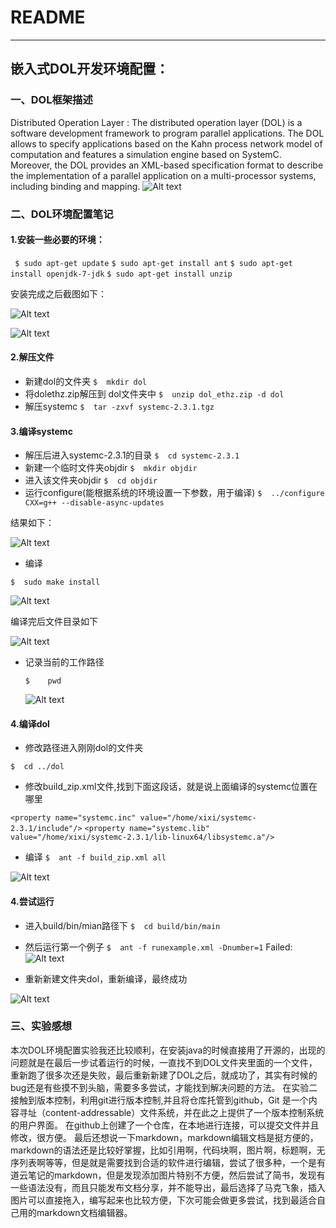# README


----------


## 嵌入式DOL开发环境配置：


### 一、DOL框架描述
Distributed Operation Layer : 
The distributed operation layer (DOL) is a software development framework to program parallel applications. The DOL allows to specify applications based on the Kahn process network model of computation and features a simulation engine based on SystemC. Moreover, the DOL provides an XML-based specification format to describe the implementation of a parallel application on a multi-processor systems, including binding and mapping.
![Alt text](http://y.photo.qq.com/img?s=C56cfCSAO&l=y.jpg)


### 二、DOL环境配置笔记
####  1.安装一些必要的环境：
 
   ` $ sudo apt-get update`
   `$ sudo apt-get install ant`
   `$ sudo apt-get install openjdk-7-jdk`
  ` $ sudo apt-get install unzip  `


   安装完成之后截图如下：

   ![Alt text](http://y.photo.qq.com/img?s=U8L8oedmc&l=y.jpg)
   
   ![Alt text](http://y.photo.qq.com/img?s=UhncXJ06i&l=y.jpg) 

####   2.解压文件
* 新建dol的文件夹 
`$	mkdir dol`
* 将dolethz.zip解压到 dol文件夹中
`$	unzip dol_ethz.zip -d dol`
* 解压systemc
`$	tar -zxvf systemc-2.3.1.tgz`

#### 3.编译systemc
* 解压后进入systemc-2.3.1的目录
`$	cd systemc-2.3.1`
* 新建一个临时文件夹objdir
`$	mkdir objdir`
* 进入该文件夹objdir
`$	cd objdir`
* 运行configure(能根据系统的环境设置一下参数，用于编译)
`$	../configure CXX=g++ --disable-async-updates`

结果如下：

![Alt text](http://y.photo.qq.com/img?s=6qGUxStBm&l=y.jpg)

* 编译

`$	sudo make install`

 ![Alt text](http://y.photo.qq.com/img?s=09qOcTfFa&l=y.jpg)
 
  编译完后文件目录如下
  
   ![Alt text](http://y.photo.qq.com/img?s=hotPc51PI&l=y.jpg)
   
* 记录当前的工作路径

  `$	pwd`
  
  ![Alt text](http://y.photo.qq.com/img?s=YzZiQnxWW&l=y.jpg)
  
#### 4.编译dol
* 修改路径进入刚刚dol的文件夹

`$	cd ../dol`
* 修改build_zip.xml文件,找到下面这段话，就是说上面编译的systemc位置在哪里

`<property name="systemc.inc" value="/home/xixi/systemc-2.3.1/include"/>`
`<property name="systemc.lib" value="/home/xixi/systemc-2.3.1/lib-linux64/libsystemc.a"/>`

* 编译
`$	ant -f build_zip.xml all`


![Alt text](http://y.photo.qq.com/img?s=x9n12wgPq&l=y.jpg)

 
#### 4.尝试运行
* 进入build/bin/mian路径下
`$	cd build/bin/main`
* 然后运行第一个例子
`$	ant -f runexample.xml -Dnumber=1`
Failed:
![Alt text](http://y.photo.qq.com/img?s=504YRYXBv&l=y.jpg)

 

* 重新新建文件夹dol，重新编译，最终成功
 
![Alt text](http://y.photo.qq.com/img?s=Z2WhrZy3r&l=y.jpg)

### 三、实验感想
本次DOL环境配置实验我还比较顺利，在安装java的时候直接用了开源的，出现的问题就是在最后一步试着运行的时候，一直找不到DOL文件夹里面的一个文件，重新跑了很多次还是失败，最后重新新建了DOL之后，就成功了，其实有时候的bug还是有些摸不到头脑，需要多多尝试，才能找到解决问题的方法。
在实验二接触到版本控制，利用git进行版本控制,并且将仓库托管到github，Git 是一个内容寻址（content-addressable）文件系统，并在此之上提供了一个版本控制系统的用户界面。 在github上创建了一个仓库，在本地进行连接，可以提交文件并且修改，很方便。
最后还想说一下markdown，markdown编辑文档是挺方便的，markdown的语法还是比较好掌握，比如引用啊，代码块啊，图片啊，标题啊，无序列表啊等等，但是就是需要找到合适的软件进行编辑，尝试了很多种，一个是有道云笔记的markdown，但是发现添加图片特别不方便，然后尝试了简书，发现有一些语法没有，而且只能发布文档分享，并不能导出，最后选择了马克飞象，插入图片可以直接拖入，编写起来也比较方便，下次可能会做更多尝试，找到最适合自己用的markdown文档编辑器。
